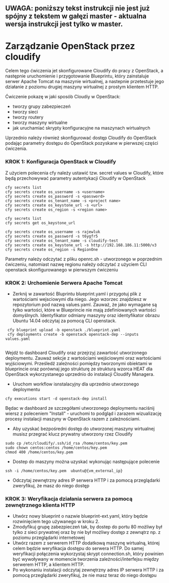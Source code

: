 ## UWAGA: poniższy tekst instrukcji nie jest już spójny z tekstem w gałęzi master - aktualna wersja instrukcji jest tylko w master.

# Zarządzanie OpenStack przez  cloudify

Celem tego ćwiczenia jet skonfigurowane Cloudify do pracy z OpenStack, a następnie uruchomienie i przygotowanie Blueprintu, który zainstaluje serwer Apache Tomcat na maszynie wirtualnej, a nastepnie przetestuje jego działanie z poziomu drugiej maszyny wirtualnej z prostym klientem HTTP.

Ćwiczenie pokazę w jaki sposób Cloudiy w OpenStack:
- tworzy grupy zabezpieczeń
- tworzy sieci
- tworzy routery
- tworzy maszyny wirtualne
- jak uruchamiać skrypty konfiguracyjne na maszynach wirtualnych

Uprzednio należy również skonfigurować dostęp Cloudify do OpenStack podając parametry dostępu do OpenStack pozyskane w pierwszej części ćwiczenia.

### KROK 1: Konfiguracja OpenStack w Cloudify
Z użyciem polecenia cfy należy ustawić tzw. secret values w Cloudify, które będą przechowywać parametry autentykacji Cloudify w OpenStack

```
cfy secrets list
cfy secrets create os_username -s <username>
cfy secrets create os_password -s <password>
cfy secrets create os_tenant_name -s <project name>
cfy secrets create os_keystone_url -s <url>
cfy secrets create os_region -s <region name>

cfy secrets list
cfy secrets get os_keystone_url

cfy secrets create os_username -s rajewluk
cfy secrets create os_password -s t6ygfr5
cfy secrets create os_tenant_name -s cloudify-test
cfy secrets create os_keystone_url -s http://192.168.186.11:5000/v3
cfy secrets create os_region -s RegionOne
```
Parametry należy odczytać z pliku openrc.sh - utworzonego w poprzednim ćwiczeniu, natomiast nazwę regionu należy odczytać z użyciem CLI openstack skonfigurowanego w pierwszym ćwiczeniu

### KROK 2: Urchomienie Serwera Apache Tomcat

- Zerknij w zawartość Bluprintu blueprint.yaml i przygotuj plik z wartościami wejsciowymi dla niego. Jego wzorzec znajdziesz w repozytorium pod nazwą values.yaml. Zauważ, że jako wymagane są tylko wartości, które w Blueprincie nie mają zdefiniowanych wartości domyślnych. Identyfikator odmiany maszyny oraz identyfikator obrazu Ubuntu 14.04 odczytaj za pomocą CLI openstack.

```
 cfy blueprint upload -b openstack ./blueprint.yaml
 cfy deployments create -b openstack openstack-dep --inputs values.yaml
 
```
Wejdź to dashboard Cloudify oraz przejrzyj zawartość utworzonego deploymentu. Zauważ sekcje z wartościami wejściowymi oraz wartościami wyjściowymi. Prześledź zależności pomiędzy tworzonymi obiektami w blueprincie oraz porównaj jego strukturę ze strukturą wzorca HEAT dla OpenStack wykorzystanego uprzednio do instalacji Cloudify Managera.

- Uruchom workflow isnstalacyjny dla uprzednio utworzonego deploymentu

```
cfy executions start -d openstack-dep install
```

Będac w dashboard ze szczegółami utworzonego deploymentu naciśnij wiersz z poleceniem "Install" - uruchomi to podgląd i zarazem wizualizację procesy instalacji maszyny w OpenStack razem z zależnościami.

- Aby uzyskać bezpośredni dostęp do utworzonej maszyny wirtualnej musisz przegrać klucz prywatny utworzony rzez Cloudify 
```
sudo cp /etc/cloudify/.ssh/id_rsa /home/centos/key.pem 
sudo chown centos:centos /home/centos/key.pem 
chmod 400 /home/centos/key.pem 
```
- Dostep do maszyny można uzyskać wykonując następujące polecenie
```
ssh -i /home/centos/key.pem  ubuntu@{vm_external_ip}
```

- Odczytaj zewnętrzny adres IP serwera HTTP i za pomocą przeglądarki zweryfikuj, że masz do niego dostęp

### KROK 3: Weryfikacja działania serwera za pomocą zewnętrznego klienta HTTP
- Utwórz nowy blueprint o nazwie blueprint-ext.yaml, który będzie rozwinięciem tego używanego w kroku 2. 
- Zmodyfikuj grupę zabezpieczeń tak, by dostep do portu 80 możliwy był tylko z sieci prywatnej oraz by nie był możliwy dostęp z zewnątrz np. z poziomu przeglądarki internetowej
- Utwórz razem z serwerem HTTP dodatkową maszynę wirtualną, której celem będzie weryfikacja dostępu do serwera HTTP. Do samej weryfikacji połączenia wykorzystaj skrypt connection.sh, który powinien być wywoływany w momencie tworzenia zależności/interfejsu między serwerem HTTP, a klientem HTTP. 
- Po wykonaniu instalacji odczytaj zewnętrzny adres IP serwera HTTP i za pomocą przeglądarki zweryfikuj, że nie masz teraz do niego dostępu
